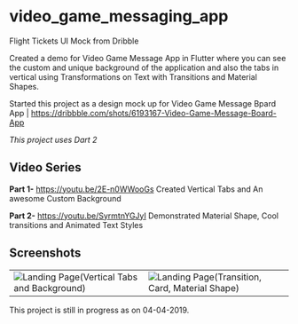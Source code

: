 # video_game_messaging_app

Flight Tickets UI Mock from Dribble

Created a demo for Video Game Message App in Flutter where you can see the custom and unique background of the application and also the tabs in vertical using Transformations on Text with Transitions and Material Shapes.

Started this project as a design mock up for Video Game Message Bpard App | https://dribbble.com/shots/6193167-Video-Game-Message-Board-App

*This project uses Dart 2*

## Video Series

**Part 1-** https://youtu.be/2E-n0WWooGs Created Vertical Tabs and An awesome Custom Background

**Part 2-** https://youtu.be/SyrmtnYGJyI Demonstrated Material Shape, Cool transitions and Animated Text Styles

## Screenshots
<table style={border:"none"}><tr><td><img src="https://github.com/TechieBlossom/video_game_messaging_app/blob/master/screenshots/part1.png" alt="Landing Page(Vertical Tabs and Background)"/></td><td><img src="https://github.com/TechieBlossom/video_game_messaging_app/blob/master/screenshots/part2.png" alt="Landing Page(Transition, Card, Material Shape)"/></td></tr></table>

This project is still in progress as on 04-04-2019.

